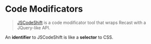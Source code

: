 # Code Modificators



> [JSCodeShift](https://github.com/facebook/jscodeshift) is a code modificator tool that wraps Recast with a JQuery-like API.

An **identifier** to JSCodeShift is like a **selector** to CSS.
